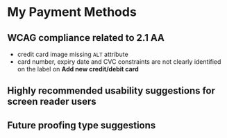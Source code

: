 # My Payment Methods
## WCAG compliance related to 2.1 AA
- credit card image missing `ALT` attribute
- card number, expiry date and CVC constraints are not clearly identified on the label on **Add new credit/debit card**
## Highly recommended usability suggestions for screen reader users
## Future proofing type suggestions
